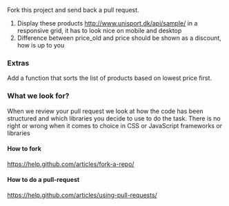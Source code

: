 Fork this project and send back a pull request.

1. Display these products http://www.unisport.dk/api/sample/ in a responsive grid, it has to look nice on mobile and desktop
2. Difference between price_old and price should be shown as a discount, how is up to you

### Extras

Add a function that sorts the list of products based on lowest price first.

### What we look for?

When we review your pull request we look at how the code has been structured and which libraries you decide to use to do the task. There is no right or wrong when it comes to choice in CSS or JavaScript frameworks or libraries

#### How to fork

https://help.github.com/articles/fork-a-repo/ 

#### How to do a pull-request

https://help.github.com/articles/using-pull-requests/

